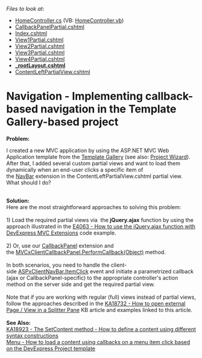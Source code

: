 <!-- default file list -->
*Files to look at*:

* [HomeController.cs](./CS/DXWebApp/Controllers/HomeController.cs) (VB: [HomeController.vb](./VB/DXWebAppVB/Controllers/HomeController.vb))
* [CallbackPanelPartial.cshtml](./CS/DXWebApp/Views/Home/CallbackPanelPartial.cshtml)
* [Index.cshtml](./CS/DXWebApp/Views/Home/Index.cshtml)
* [View1Partial.cshtml](./CS/DXWebApp/Views/Home/View1Partial.cshtml)
* [View2Partial.cshtml](./CS/DXWebApp/Views/Home/View2Partial.cshtml)
* [View3Partial.cshtml](./CS/DXWebApp/Views/Home/View3Partial.cshtml)
* [View4Partial.cshtml](./CS/DXWebApp/Views/Home/View4Partial.cshtml)
* **[_rootLayout.cshtml](./CS/DXWebApp/Views/Shared/_rootLayout.cshtml)**
* [ContentLeftPartialView.cshtml](./CS/DXWebApp/Views/Shared/ContentLeftPartialView.cshtml)
<!-- default file list end -->
# Navigation - Implementing callback-based navigation in the Template Gallery-based project


<strong>Problem:</strong><br>
<p>I created a new MVC application by using the ASP.NET MVC Web Application template from the <a href="https://documentation.devexpress.com/#AspNet/CustomDocument11613">Template Gallery</a> (see also: <a href="https://documentation.devexpress.com/#AspNet/CustomDocument11614">Project Wizard</a>). After that, I added several custom partial views and want to load them dynamically when an end-user clicks a specific item of the <a href="https://documentation.devexpress.com/#AspNet/CustomDocument9004">NavBar</a> extension in the ContentLeftPartialView.cshtml partial view. What should I do?</p>
<br><strong>Solution:</strong><br>Here are the most straightforward approaches to solving this problem:<br><br>1) Load the required partial views via  the <strong>jQuery.ajax</strong> function by using the approach illustrated in the <a href="https://www.devexpress.com/Support/Center/p/E4063">E4063 - How to use the jQuery.ajax function with DevExpress MVC Extensions</a> code example. <br><br>2) Or, use our <a href="https://documentation.devexpress.com/#AspNet/CustomDocument9000">CallbackPanel</a> extension and the <a href="https://documentation.devexpress.com/#AspNet/DevExpressWebMVCScriptsMVCxClientCallbackPanel_PerformCallbacktopic(2wupCg)">MVCxClientCallbackPanel.PerformCallback(Object)</a> method.<br><br>In both scenarios, you need to handle the client-side <a href="https://documentation.devexpress.com/#AspNet/DevExpressWebScriptsASPxClientNavBar_ItemClicktopic">ASPxClientNavBar.ItemClick</a> event and initiate a parametrized callback (ajax or CallbackPanel-specific) to the appropriate controller's action method on the server side and get the required partial view.<br><br>Note that if you are working with regular (full) views instead of partial views, follow the approaches described in the <a href="https://www.devexpress.com/Support/Center/p/KA18732">KA18732 - How to open external Page / View in a Splitter Pane</a> KB article and examples linked to this article.<br><br><strong>See Also:</strong><br><a href="https://www.devexpress.com/Support/Center/p/KA18923">KA18923 - The SetContent method - How to define a content using different syntax constructions</a><br><a href="https://www.devexpress.com/Support/Center/p/E5019">Menu - How to load a content using callbacks on a menu item click based on the DevExpress Project template</a>

<br/>


